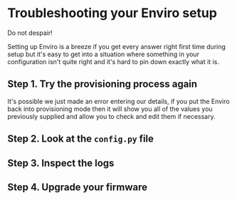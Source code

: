 # Troubleshooting your Enviro setup

Do not despair!

Setting up Enviro is a breeze if you get every answer right first time during setup but it's easy to get into a situation where something in your configuration isn't quite right and it's hard to pin down exactly what it is.

## Step 1. Try the provisioning process again
It's possible we just made an error entering our details, if you put the Enviro back into provisioning mode then it will show you all of the values you previously supplied and allow you to check and edit them if necessary.

## Step 2. Look at the `config.py` file

## Step 3. Inspect the logs

## Step 4. Upgrade your firmware